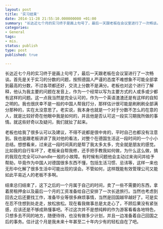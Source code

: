```yaml
---
layout: post
title: '实习结束'
date: 2014-11-28 21:55:10.000000000 +01:00
summary: "长达近七个月的实习终于是画上句号了，最后一天跟老板在会议室进行了一次畅谈。首先是关于实习的分数的问题，按照德国人严谨的态度不难想象不可能全部拿到最高的分数，不过各项都还好，交流上分数不是满分。"
categories:
- General
tags:
- mis.
status: publish
type: post
published: true

---
```


长达近七个月的实习终于是画上句号了，最后一天跟老板在会议室进行了一次畅谈。首先是关于实习的分数的问题，按照德国人严谨的态度不难想象不可能全部拿到最高的分数，不过各项都还好，交流上分数不是满分。老板也对这个进行了解释，他认为我主要的问题在发音上，作为一个经常以写为主要方式的人或多或少都有这样的问题。这一点我当然是完全认可的，作为一个英语渣渣还是有这样的自知之明的。我也很庆幸不是一般的中国人帮我打分，那样估计很可能是刷刷刷全部满分那种的，实在太没意思了。老实说，我本身也就是一个对于分数不怎么的在意的人，就是比较好奇在他眼中我是如何的，并且他是否认可这一段实习期我所做的事情。就这些好奇以及疑问，我们就扯了起来。

老板也给我了很多认可以及建议，不得不说都是很中肯的，平时自己也都没有注意到。我也是跟老板讲讲了我对他的看法，对整个在德国生活这一段时间的一个小小总结。想想看来，过来这一段时间真的是帮了我太多太多，完全就是朋友的感觉。比如我的自行车坏了，老板亲自帮我修，还手把手教我如何做，为什么这么做，搞的我现在完全可以handle一般的小故障。有时候有问题他会主动过来询问并给予帮助，毕竟作为中国人对德国很多东西不懂，包括生活习惯、忌讳等，这样一来也无形中化解了很多生活中可能出现的误会。不管如何，这样既能有效管理公司又能如此平易近人的老板不多啊。

结束总归结束了，这下之后的一个月属于自己的时间，卖了一些不需要的东西，拿着房租押金以及最后一个月的工资准备给自己安排了一次长途旅行。当然也考虑到回去之后还要找工作，准备毕业等很多麻烦事情，当然是回国越早越好了。可是实在忍不住想到处走走，放松放松。现在看我做事总是太走心了，不顾后果没有紧张感，应该还是不够成熟懂事吧。不过这次并不是想纯粹的作为游客看看各地特色，只想多去不同的地方，随便待待，也没有做多少计划，并且一边准备着自己回国之后的事务。估计这个月是我未来十年甚至二十年内少有的轻松自在了吧。